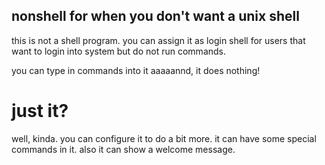 nonshell for when you don't want a unix shell
---

this is not a shell program. you can assign it as login shell for users that want to login into system but do not run commands.

you can type in commands into it aaaaannd, it does nothing!

# just it?
well, kinda. you can configure it to do a bit more. it can have some special commands in it. also it can show a welcome message.

